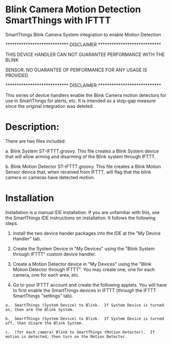 # Blink Camera Motion Detection SmartThings with IFTTT
SmartThings Blink Camera System integration to enable Motion Detection

**************************** DISCLAIMER ****************************

THIS DEVICE HANDLER CAN NOT GUARANTEE PERFORMANCE WITH THE BLINK

SENSOR.  NO GUARANTEE OF PERFORMANCE FOR ANY USAGE IS PROVIDED.

**************************** DISCLAIMER ****************************

This series of device handlers enable the Blink Camera motion detectors for use in SmartThings for alerts, etc.  It is intended as a stop-gap measure since the original integration was deleted.  

# Description:

There are two files included:

  a.  Blink System ST-IFTTT.groovy.  This file creates a Blink System device that will allow arming and disarming of the Blink system through IFTTT.
  
  b.  Blink Motion Detector ST-IFTTT.groovy.  This file creates a Blink Motion Sensor device that, when received from IFTTT, will flag that the blink camera or cameras have detected motion.

# Installation

Installation is a manual IDE installation.  If you are unfamiliar with this, see the SmartThings IDE instructions on installation.  It follows the following steps.

  1.  Install the two device hander packages into the IDE at the "My Device Handler" tab.
  
  2.  Create the System Device in "My Devices" using the "Blink System through IFTTT" custom device handler.
  
  3.  Create a Motion Detector device in "My Devices" using the "Blink Motion Detector through IFTTT".  You may create one, one for each camera, one for each area, etc.
  
  4.  Go to your IFTTT account and create the following applets.  You will have to first enable the SmartThings devices in IFTTT (through the IFTTT SmartThings "settings" tab).
  
    a.  SmartThings (System Device) to Blink.  If System Device is turned on, then arm the Blink System.
    
    b.  SmartThings (System Device) to Blink.  If System Device is turned off, then disarm the Blink System.
    
    c.  (for each camera) Blink to SmartThings (Motion Detector).  If motion is detected, then turn on the Motion Detector.
